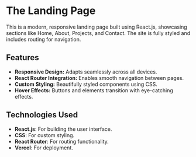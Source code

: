 # The Landing Page

This is a modern, responsive landing page built using React.js, showcasing sections like Home, About, Projects, and Contact. The site is fully styled and includes routing for navigation.

## Features

- **Responsive Design:** Adapts seamlessly across all devices.
- **React Router Integration:** Enables smooth navigation between pages.
- **Custom Styling:** Beautifully styled components using CSS.
- **Hover Effects:** Buttons and elements transition with eye-catching effects.

## Technologies Used

- **React.js**: For building the user interface.
- **CSS**: For custom styling.
- **React Router**: For routing functionality.
- **Vercel**: For deployment.
